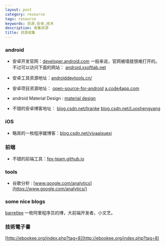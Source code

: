 ```yaml
---
layout: post
category: resource
tags: resource
keywords: 资源,安卓,技术
description: 收集资源
title: 资源收集
---
```


### <b>android</b>

* 安卓开发官网：[developer.android.com](http://developer.android.com/index.html)
	一般来说，官网被墙就很难打开的。不过可以访问下面的网站：
	[android.xsoftlab.net](http://android.xsoftlab.net/)

* 安卓工具资源地址：[androiddevtools.cn/](http://androiddevtools.cn/)

* 安卓项目资源地址：
[open-source-for-android](https://github.com/Trinea/android-open-project)
[a.code4app.com](http://a.code4app.com)

* android Material Design : [material design](http://wiki.jikexueyuan.com/project/material-design)

* 不错的安卓博客地址：
[blog.csdn.net/liranke](http://blog.csdn.net/liranke/article/category/605374)
[blog.csdn.net/Luoshengyang](http://blog.csdn.net/Luoshengyang)

### <b>iOS</b>
* 略屌的一枚程序媛博客：[blog.csdn.net/yiyaaixuexi](http://blog.csdn.net/yiyaaixuexi)

### <b>前端</b>
* 不错的前端工具：[fex-team.github.io](https://fex-team.github.io/fis-site/docs/beginning/getting-started.html)

### <b>tools</b>

* 谷歌分析 : [www.google.com/analytics](https://www.google.com/analytics/)

### <b> some nice blogs</b>

[barretlee](http://barretlee.com) 一枚阿里程序员的博，大前端开发者，小文艺。

### <b>技術電子書</b>

[http://ebookee.org/index.php?tag=8](http://ebookee.org/index.php?tag=8)


